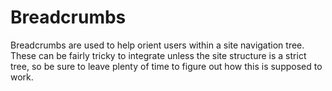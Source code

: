 # Breadcrumbs

Breadcrumbs are used to help orient users within a site navigation tree. These can be fairly tricky to integrate unless the site structure is a strict tree, so be sure to leave plenty of time to figure out how this is supposed to work.